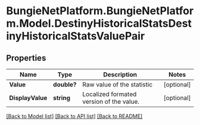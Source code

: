 # BungieNetPlatform.BungieNetPlatform.Model.DestinyHistoricalStatsDestinyHistoricalStatsValuePair
## Properties

Name | Type | Description | Notes
------------ | ------------- | ------------- | -------------
**Value** | **double?** | Raw value of the statistic | [optional] 
**DisplayValue** | **string** | Localized formated version of the value. | [optional] 

[[Back to Model list]](../README.md#documentation-for-models) [[Back to API list]](../README.md#documentation-for-api-endpoints) [[Back to README]](../README.md)

